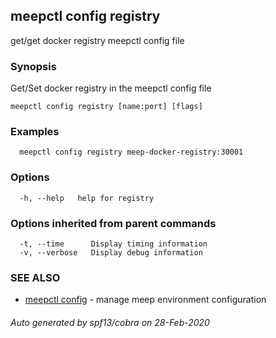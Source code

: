 ## meepctl config registry

get/get docker registry meepctl config file

### Synopsis

Get/Set docker registry in the meepctl config file

```
meepctl config registry [name:port] [flags]
```

### Examples

```
  meepctl config registry meep-docker-registry:30001
```

### Options

```
  -h, --help   help for registry
```

### Options inherited from parent commands

```
  -t, --time      Display timing information
  -v, --verbose   Display debug information
```

### SEE ALSO

* [meepctl config](meepctl_config.md)	 - manage meep environment configuration

###### Auto generated by spf13/cobra on 28-Feb-2020
